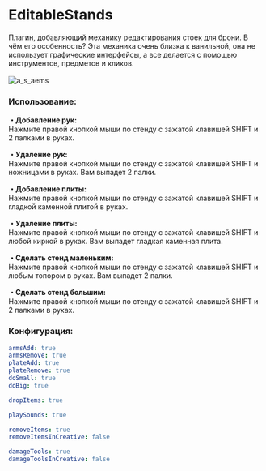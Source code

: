 # EditableStands
Плагин, добавляющий механику редактирования стоек для брони. В чём его особенность? Эта механика очень близка к ванильной, она не использует графические интерфейсы, а все делается с помощью инструментов, предметов и кликов. 
<br><br>
![a_s_aems](https://user-images.githubusercontent.com/78260779/167735238-6b73e800-fa4c-41aa-962f-05eea9cdc01a.gif)
<br>
### Использование:
**・Добавление рук:**<br>
Нажмите правой кнопкой мыши по стенду с зажатой клавишей SHIFT и 2 палками в руках.

**・Удаление рук:**<br>
Нажмите правой кнопкой мыши по стенду с зажатой клавишей SHIFT и ножницами в руках. Вам выпадет 2 палки.

**・Добавление плиты:**<br>
Нажмите правой кнопкой мыши по стенду с зажатой клавишей SHIFT и гладкой каменной плитой в руках.

**・Удаление плиты:**<br>
Нажмите правой кнопкой мыши по стенду с зажатой клавишей SHIFT и любой киркой в руках. Вам выпадет гладкая каменная плита.

**・Сделать стенд маленьким:**<br>
Нажмите правой кнопкой мыши по стенду с зажатой клавишей SHIFT и любым топором в руках. Вам выпадет 2 палки.

**・Сделать стенд большим:**<br>
Нажмите правой кнопкой мыши по стенду с зажатой клавишей SHIFT и 2 палками в руках.
<br>
### Конфигурация:
```yaml
armsAdd: true
armsRemove: true
plateAdd: true
plateRemove: true
doSmall: true
doBig: true

dropItems: true

playSounds: true

removeItems: true
removeItemsInCreative: false

damageTools: true
damageToolsInCreative: false
```


